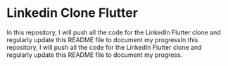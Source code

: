 # Linkedin Clone Flutter

In this repository, I will push all the code for the LinkedIn Flutter clone and regularly update this README file to document my progressIn this repository, I will push all the code for the LinkedIn Flutter clone and regularly update this README file to document my progress.